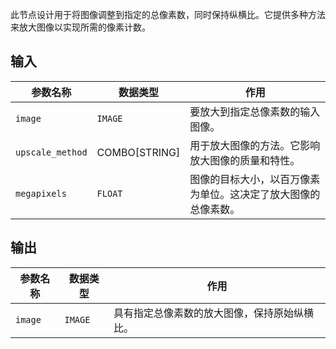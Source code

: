此节点设计用于将图像调整到指定的总像素数，同时保持纵横比。它提供多种方法来放大图像以实现所需的像素计数。

## 输入

| 参数名称 | 数据类型 | 作用 |
| --- | --- | --- |
| `image` | `IMAGE` | 要放大到指定总像素数的输入图像。 |
| `upscale_method` | COMBO[STRING] | 用于放大图像的方法。它影响放大图像的质量和特性。 |
| `megapixels` | `FLOAT` | 图像的目标大小，以百万像素为单位。这决定了放大图像的总像素数。 |

## 输出

| 参数名称 | 数据类型 | 作用 |
| --- | --- | --- |
| `image` | `IMAGE` | 具有指定总像素数的放大图像，保持原始纵横比。 |
